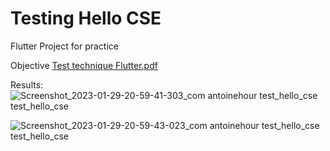 # Testing Hello CSE

Flutter Project for practice

Objective
[Test technique Flutter.pdf](https://github.com/Flyxe/test_hello_cse/files/10530716/Test.technique.Flutter.pdf)


Results:
![Screenshot_2023-01-29-20-59-41-303_com antoinehour test_hello_cse test_hello_cse](https://user-images.githubusercontent.com/17618599/215352899-30629fee-e624-4389-875b-c4168305c004.jpg)


![Screenshot_2023-01-29-20-59-43-023_com antoinehour test_hello_cse test_hello_cse](https://user-images.githubusercontent.com/17618599/215352918-6b8e619a-59ae-4a27-adf0-30f88396af0e.jpg)
